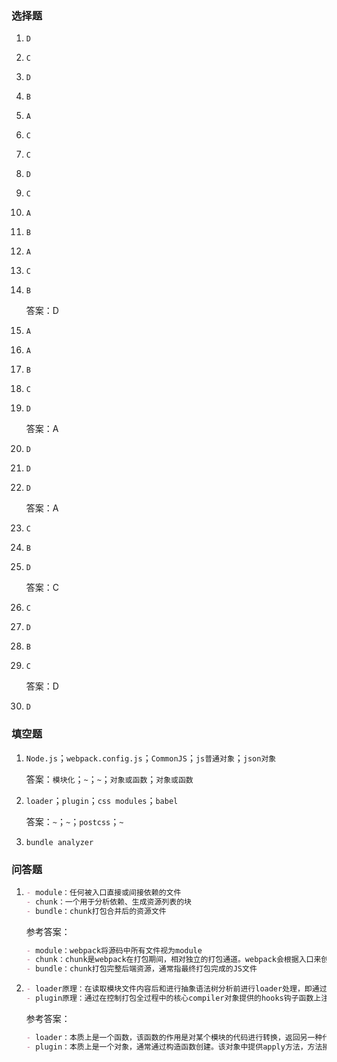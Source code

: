 ### 选择题

1. `D`

2. `C`

3. `D`

4. `B`

5. `A`

6. `C`

7. `C`

8. `D`

9. `C`

10. `A`

11. `B`

12. `A`

13. `C`

14. `B`

    答案：D

15. `A`

16. `A`

17. `B`

18. `C`

19. `D`

    答案：A

20. `D`

21. `D`

22. `D`

    答案：A

23. `C`

24. `B`

25. `D`

    答案：C

26. `C`

27. `D`

28. `B`

29. `C`

    答案：D

30. `D`

### 填空题

1. `Node.js`；`webpack.config.js`；`CommonJS`；`js普通对象`；`json对象`

   答案：`模块化`；`~`；`~`；`对象或函数`；`对象或函数`

2. `loader`；`plugin`；`css modules`；`babel`

   答案：`~`；`~`；`postcss`；`~`

3. `bundle analyzer`

### 问答题

1. ```markdown
   - module：任何被入口直接或间接依赖的文件
   - chunk：一个用于分析依赖、生成资源列表的块
   - bundle：chunk打包合并后的资源文件
   ```

   参考答案：

   ```markdown
   - module：webpack将源码中所有文件视为module
   - chunk：chunk是webpack在打包期间，相对独立的打包通道。webpack会根据入口来创建对应的chunk，每个chunk可能对应一个或多个入口模块，webpack根据这些模块寻找依赖关系，然后依次解析，在chunk内部完成最终资源的生成
   - bundle：chunk打包完整后端资源，通常指最终打包完成的JS文件
   ```

   

2. ```markdown
   - loader原理：在读取模块文件内容后和进行抽象语法树分析前进行loader处理，即通过loader提供的函数将读取的源码字符串转换成符合处理后所要求的源码字符串
   - plugin原理：通过在控制打包全过程中的核心compiler对象提供的hooks钩子函数上注册，来在打包的某个特定阶段中调用plugin
   ```

   参考答案：

   ```markdown
   - loader：本质上是一个函数，该函数的作用是对某个模块的代码进行转换，返回另一种代码。webpack在读取模块代码后，如果根据配置匹配到了某些loader，则会将该模块的代码依次交给loader转换，当loader完成了代码转换，再进一步解析代码、分析依赖
   - plugin：本质上是一个对象，通常通过构造函数创建。该对象中提供apply方法，方法接收一个参数，该参数是webpack的编译对象，通过这个编译对象，apply方法可以注册一些钩子函数，从而参与到webpack的打包周期，完成对打包行为的改变和控制
   ```
